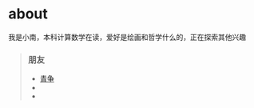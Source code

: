 # about
我是小南，本科计算数学在读，爱好是绘画和哲学什么的，正在探索其他兴趣




> ### 朋友
> - [青争](https://moeleak.github.io)
> - 
> - 